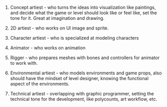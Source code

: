 1.  Concept artiest - who turns the ideas into visualization like paintings, and decide what the game or level should look like or feel like, set the tone for it. Great at imagination and drawing. 
    
2.  2D artiest - who works on UI image and sprite. 
    
3.  Character artiest - who is specialized at modeling characters 
    
4.  Animator - who works on animation 
    
5.  Rigger - who prepares meshes with bones and controllers for animator to work with. 
    
6.  Environmental artiest - who models environments and game props, also should have the mindset of level designer, knowing the functional aspect of the environments. 
    
7.  Technical artiest - overlapping with graphic programmer, setting the technical tone for the development, like polycounts, art workflow, etc.